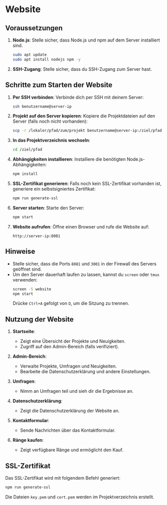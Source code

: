 # Website

## Voraussetzungen

1. **Node.js**: Stelle sicher, dass Node.js und npm auf dem Server installiert sind.
   ```bash
   sudo apt update
   sudo apt install nodejs npm -y
   ```

2. **SSH-Zugang**: Stelle sicher, dass du SSH-Zugang zum Server hast.

## Schritte zum Starten der Website

1. **Per SSH verbinden**:
   Verbinde dich per SSH mit deinem Server:
   ```bash
   ssh benutzername@server-ip
   ```

2. **Projekt auf den Server kopieren**:
   Kopiere die Projektdateien auf den Server (falls noch nicht vorhanden):
   ```bash
   scp -r /lokaler/pfad/zum/projekt benutzername@server-ip:/ziel/pfad
   ```

3. **In das Projektverzeichnis wechseln**:
   ```bash
   cd /ziel/pfad
   ```

4. **Abhängigkeiten installieren**:
   Installiere die benötigten Node.js-Abhängigkeiten:
   ```bash
   npm install
   ```

5. **SSL-Zertifikat generieren**:
   Falls noch kein SSL-Zertifikat vorhanden ist, generiere ein selbstsigniertes Zertifikat:
   ```bash
   npm run generate-ssl
   ```

6. **Server starten**:
   Starte den Server:
   ```bash
   npm start
   ```

7. **Website aufrufen**:
   Öffne einen Browser und rufe die Website auf:
   ```
   http://server-ip:8081
   ```

## Hinweise

- Stelle sicher, dass die Ports `8081` und `3001` in der Firewall des Servers geöffnet sind.
- Um den Server dauerhaft laufen zu lassen, kannst du `screen` oder `tmux` verwenden:
  ```bash
  screen -S website
  npm start
  ```
  Drücke `Ctrl+A` gefolgt von `D`, um die Sitzung zu trennen.

## Nutzung der Website

1. **Startseite**:
   - Zeigt eine Übersicht der Projekte und Neuigkeiten.
   - Zugriff auf den Admin-Bereich (falls verifiziert).

2. **Admin-Bereich**:
   - Verwalte Projekte, Umfragen und Neuigkeiten.
   - Bearbeite die Datenschutzerklärung und andere Einstellungen.

3. **Umfragen**:
   - Nimm an Umfragen teil und sieh dir die Ergebnisse an.

4. **Datenschutzerklärung**:
   - Zeigt die Datenschutzerklärung der Website an.

5. **Kontaktformular**:
   - Sende Nachrichten über das Kontaktformular.

6. **Ränge kaufen**:
   - Zeigt verfügbare Ränge und ermöglicht den Kauf.

## SSL-Zertifikat

Das SSL-Zertifikat wird mit folgendem Befehl generiert:
```bash
npm run generate-ssl
```
Die Dateien `key.pem` und `cert.pem` werden im Projektverzeichnis erstellt.
